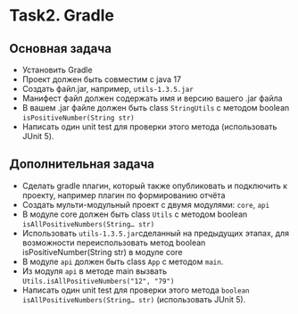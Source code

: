 # Task2. Gradle

## Основная задача

- Установить Gradle
- Проект должен быть совместим с java 17
- Создать файл.jar, например, `utils-1.3.5.jar`
- Манифест файл должен содержать имя и версию вашего .jar файла 
- В вашем .jar файле должен быть class `StringUtils` с методом boolean `isPositiveNumber(String str)`
- Написать один unit test для проверки этого метода (использовать JUnit 5).

## Дополнительная задача  

- Сделать gradle плагин, который также опубликовать и подключить к проекту, например плагин по формированию отчёта
- Создать мульти-модульный проект с двумя модулями: `core`, `api`
- В модуле core должен быть class `Utils` с методом boolean `isAllPositiveNumbers(String… str)`
- Использовать `utils-1.3.5.jar`сделанный на предыдущих этапах, для возможности переиспользовать метод boolean isPositiveNumber(String str) в модуле core
- В модуле `api` должен быть class `App` с методом `main`. 
- Из модуля `api` в методе main вызвать `Utils.isAllPositiveNumbers("12", "79")`
- Написать один unit test для проверки этого метода `boolean isAllPositiveNumbers(String… str)` (использовать JUnit 5).